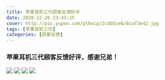 ```yaml
---
title: 苹果耳机三代顾客反馈好评
date: 2020-12-26 23:43:15
cover: http://pic.yupoo.com/ptbxcp/2c4b5ce6/8caf3e42.jpg
tags: [苹果耳机三代]
categories: [顾客反馈]
---
```


###  苹果耳机三代顾客反馈好评，感谢兄弟！
![](http://pic.yupoo.com/ptbxcp/3900bac5/04d830d2.jpg)
![](http://pic.yupoo.com/ptbxcp/398cd3ce/d1a4a784.jpg)
![](http://pic.yupoo.com/ptbxcp/4e72064d/12c0f59e.jpg)
![](http://pic.yupoo.com/ptbxcp/2c4b5ce6/8caf3e42.jpg)


